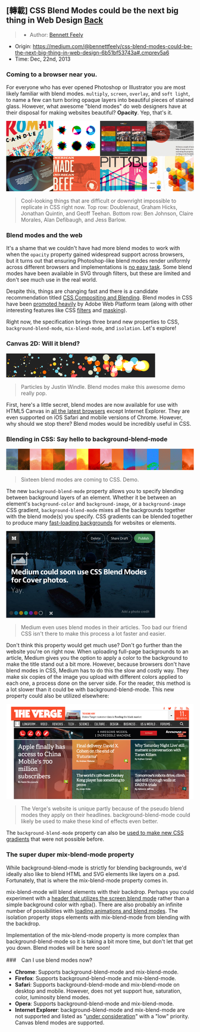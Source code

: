 ## [轉載] CSS Blend Modes could be the next big thing in Web Design [Back](./../post.md)

> - Author: [Bennett Feely](https://medium.com/@bennettfeely)
- Origin: https://medium.com/@bennettfeely/css-blend-modes-could-be-the-next-big-thing-in-web-design-6b51bf53743a#.cmprev5a6
- Time: Dec, 22nd, 2013

### Coming to a browser near you.

For everyone who has ever opened Photoshop or Illustrator you are most likely familiar with blend modes. `multiply`, `screen`, `overlay`, and `soft light`, to name a few can turn boring opaque layers into beautiful pieces of stained glass. However, what awesome "blend modes" do web designers have at their disposal for making websites beautiful? **Opacity**. Yep, that's it.

![](./1.png)

> Cool-looking things that are difficult or downright impossible to replicate in CSS right now. Top row: Doublenaut, Graham Hicks, Jonathan Quintin, and Geoff Teehan. Bottom row: Ben Johnson, Claire Morales, Alan Defibaugh, and Jess Barlow.

### Blend modes and the web

It's a shame that we couldn't have had more blend modes to work with when the `opacity` property gained widespread support across browsers, but it turns out that ensuring Photoshop-like blend modes render uniformly across different browsers and implementations is [no easy task](http://dbaron.org/log/20130306-compositing-blending). Some blend modes have been available in SVG through filters, but these are limited and don't see much use in the real world.

Despite this, things are changing fast and there is a candidate recommendation titled [CSS Compositing and Blending](http://dev.w3.org/fxtf/compositing-1/). Blend modes in CSS have been [promoted heavily](http://html.adobe.com/webplatform/graphics/blendmodes/) by Adobe Web Platform team (along with other interesting features like CSS [filters](http://blogs.adobe.com/webplatform/category/features/css-custom-filters/) and [masking](http://blogs.adobe.com/webplatform/category/features/masking/)).

Right now, the specification brings three brand new properties to CSS, `background-blend-mode`, `mix-blend-mode`, and `isolation`. Let's explore!

### Canvas 2D: Will it blend?

![](./2.png)

> Particles by Justin Windle. Blend modes make this awesome demo really pop.

First, here's a little secret, blend modes are now available for use with HTML5 Canvas in [all the latest browsers](http://caniuse.com/canvas-blending) except Internet Explorer. They are even supported on iOS Safari and mobile versions of Chrome. However, why should we stop there? Blend modes would be incredibly useful in CSS.

### Blending in CSS: Say hello to background-blend-mode

![](./3.png)

> Sixteen blend modes are coming to CSS. Demo.

The new `background-blend-mode` property allows you to specify blending between background layers of an element. Whether it be between an element's `background-color` and `background-image`, or a `background-image` CSS gradient, `background-blend-mode` mixes all the backgrounds together with the blend mode(s) you specify. CSS gradients can be blended together to produce many [fast-loading backgrounds](http://bennettfeely.com/gradients) for websites or elements.

![](./4.png)

> Medium even uses blend modes in their articles. Too bad our friend CSS isn't there to make this process a lot faster and easier.

Don't think this property would get much use? Don't go further than the website you're on right now. When uploading full-page backgrounds to an article, Medium gives you the option to apply a color to the background to make the title stand out a bit more. However, because browsers don't have blend modes in CSS, Medium has to do this the slow and costly way. They make six copies of the image you upload with different colors applied to each one, a process done on the server side. For the reader, this method is a lot slower than it could be with background-blend-mode. This new property could also be utilized elsewhere:

![](./5.png)

> The Verge's website is unique partly because of the pseudo blend modes they apply on their headlines. background-blend-mode could likely be used to make these kind of effects even better.

The `background-blend-mode` property can also be [used to make new CSS gradients](http://bennettfeely.com/gradients/) that were not possible before.

### The super duper mix-blend-mode property

While background-blend-mode is strictly for blending backgrounds, we'd ideally also like to blend HTML and SVG elements like layers on a .psd. Fortunately, that is where the mix-blend-mode property comes in.

mix-blend-mode will blend elements with their backdrop. Perhaps you could experiment with a [header that utilizes the screen blend mode](http://codepen.io/bennettfeely/pen/oCHAf) rather than a simple background color with rgba(). There are also probably an infinite number of possibilities with [loading animations and blend modes](http://codepen.io/bennettfeely/pen/Cvcyi). The isolation property stops elements with mix-blend-mode from blending with the backdrop.

Implementation of the mix-blend-mode property is more complex than background-blend-mode so it is taking a bit more time, but don't let that get you down. Blend modes will be here soon!

###　Can I use blend modes now?

- **Chrome**: Supports background-blend-mode and mix-blend-mode.
- **Firefox**: Supports background-blend-mode and mix-blend-mode.
- **Safari**: Supports background-blend-mode and mix-blend-mode on desktop and mobile. However, does not yet support hue, saturation, color, luminosity blend modes.
- **Opera**: Supports background-blend-mode and mix-blend-mode.
- **Internet Explorer**: background-blend-mode and mix-blend-mode are not supported and listed as "[under consideration](https://dev.windows.com/en-us/microsoft-edge/platform/status/backgroundblendmode?filter=f3f0000bf&search=blend)" with a "low" priority. Canvas blend modes are supported.